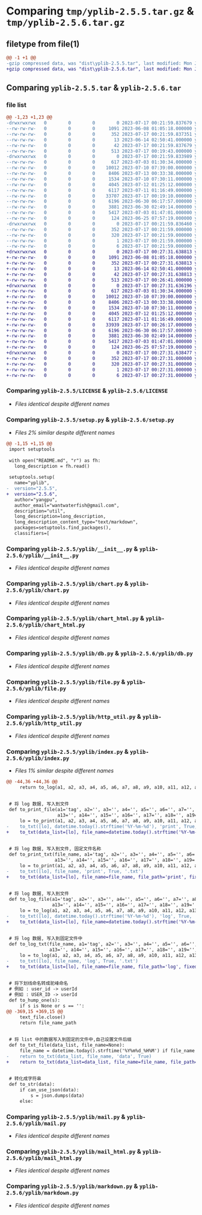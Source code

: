 # Comparing `tmp/yplib-2.5.5.tar.gz` & `tmp/yplib-2.5.6.tar.gz`

## filetype from file(1)

```diff
@@ -1 +1 @@
-gzip compressed data, was "dist\yplib-2.5.5.tar", last modified: Mon Jul 17 00:21:59 2023, max compression
+gzip compressed data, was "dist\yplib-2.5.6.tar", last modified: Mon Jul 17 00:27:31 2023, max compression
```

## Comparing `yplib-2.5.5.tar` & `yplib-2.5.6.tar`

### file list

```diff
@@ -1,23 +1,23 @@
-drwxrwxrwx   0        0        0        0 2023-07-17 00:21:59.837679 yplib-2.5.5/
--rw-rw-rw-   0        0        0     1091 2023-06-08 01:05:18.000000 yplib-2.5.5/LICENSE
--rw-rw-rw-   0        0        0      352 2023-07-17 00:21:59.837351 yplib-2.5.5/PKG-INFO
--rw-rw-rw-   0        0        0       13 2023-06-14 02:50:41.000000 yplib-2.5.5/README.md
--rw-rw-rw-   0        0        0       42 2023-07-17 00:21:59.837679 yplib-2.5.5/setup.cfg
--rw-rw-rw-   0        0        0      513 2023-07-17 00:19:43.000000 yplib-2.5.5/setup.py
-drwxrwxrwx   0        0        0        0 2023-07-17 00:21:59.833989 yplib-2.5.5/yplib/
--rw-rw-rw-   0        0        0      617 2023-07-03 01:30:34.000000 yplib-2.5.5/yplib/__init__.py
--rw-rw-rw-   0        0        0    10012 2023-07-10 07:39:00.000000 yplib-2.5.5/yplib/chart.py
--rw-rw-rw-   0        0        0     8406 2023-07-13 00:33:38.000000 yplib-2.5.5/yplib/chart_html.py
--rw-rw-rw-   0        0        0     1534 2023-07-10 07:30:11.000000 yplib-2.5.5/yplib/db.py
--rw-rw-rw-   0        0        0     4045 2023-07-12 01:25:12.000000 yplib-2.5.5/yplib/file.py
--rw-rw-rw-   0        0        0     6117 2023-07-11 01:16:49.000000 yplib-2.5.5/yplib/http_util.py
--rw-rw-rw-   0        0        0    33707 2023-07-17 00:19:10.000000 yplib-2.5.5/yplib/index.py
--rw-rw-rw-   0        0        0     6196 2023-06-30 06:17:57.000000 yplib-2.5.5/yplib/mail.py
--rw-rw-rw-   0        0        0     3881 2023-06-30 02:49:14.000000 yplib-2.5.5/yplib/mail_html.py
--rw-rw-rw-   0        0        0     5417 2023-07-03 01:47:01.000000 yplib-2.5.5/yplib/markdown.py
--rw-rw-rw-   0        0        0      124 2023-06-25 07:57:19.000000 yplib-2.5.5/yplib/temp.py
-drwxrwxrwx   0        0        0        0 2023-07-17 00:21:59.836460 yplib-2.5.5/yplib.egg-info/
--rw-rw-rw-   0        0        0      352 2023-07-17 00:21:59.000000 yplib-2.5.5/yplib.egg-info/PKG-INFO
--rw-rw-rw-   0        0        0      320 2023-07-17 00:21:59.000000 yplib-2.5.5/yplib.egg-info/SOURCES.txt
--rw-rw-rw-   0        0        0        1 2023-07-17 00:21:59.000000 yplib-2.5.5/yplib.egg-info/dependency_links.txt
--rw-rw-rw-   0        0        0        6 2023-07-17 00:21:59.000000 yplib-2.5.5/yplib.egg-info/top_level.txt
+drwxrwxrwx   0        0        0        0 2023-07-17 00:27:31.638813 yplib-2.5.6/
+-rw-rw-rw-   0        0        0     1091 2023-06-08 01:05:18.000000 yplib-2.5.6/LICENSE
+-rw-rw-rw-   0        0        0      352 2023-07-17 00:27:31.638813 yplib-2.5.6/PKG-INFO
+-rw-rw-rw-   0        0        0       13 2023-06-14 02:50:41.000000 yplib-2.5.6/README.md
+-rw-rw-rw-   0        0        0       42 2023-07-17 00:27:31.638813 yplib-2.5.6/setup.cfg
+-rw-rw-rw-   0        0        0      513 2023-07-17 00:26:41.000000 yplib-2.5.6/setup.py
+drwxrwxrwx   0        0        0        0 2023-07-17 00:27:31.636196 yplib-2.5.6/yplib/
+-rw-rw-rw-   0        0        0      617 2023-07-03 01:30:34.000000 yplib-2.5.6/yplib/__init__.py
+-rw-rw-rw-   0        0        0    10012 2023-07-10 07:39:00.000000 yplib-2.5.6/yplib/chart.py
+-rw-rw-rw-   0        0        0     8406 2023-07-13 00:33:38.000000 yplib-2.5.6/yplib/chart_html.py
+-rw-rw-rw-   0        0        0     1534 2023-07-10 07:30:11.000000 yplib-2.5.6/yplib/db.py
+-rw-rw-rw-   0        0        0     4045 2023-07-12 01:25:12.000000 yplib-2.5.6/yplib/file.py
+-rw-rw-rw-   0        0        0     6117 2023-07-11 01:16:49.000000 yplib-2.5.6/yplib/http_util.py
+-rw-rw-rw-   0        0        0    33939 2023-07-17 00:26:17.000000 yplib-2.5.6/yplib/index.py
+-rw-rw-rw-   0        0        0     6196 2023-06-30 06:17:57.000000 yplib-2.5.6/yplib/mail.py
+-rw-rw-rw-   0        0        0     3881 2023-06-30 02:49:14.000000 yplib-2.5.6/yplib/mail_html.py
+-rw-rw-rw-   0        0        0     5417 2023-07-03 01:47:01.000000 yplib-2.5.6/yplib/markdown.py
+-rw-rw-rw-   0        0        0      124 2023-06-25 07:57:19.000000 yplib-2.5.6/yplib/temp.py
+drwxrwxrwx   0        0        0        0 2023-07-17 00:27:31.638477 yplib-2.5.6/yplib.egg-info/
+-rw-rw-rw-   0        0        0      352 2023-07-17 00:27:31.000000 yplib-2.5.6/yplib.egg-info/PKG-INFO
+-rw-rw-rw-   0        0        0      320 2023-07-17 00:27:31.000000 yplib-2.5.6/yplib.egg-info/SOURCES.txt
+-rw-rw-rw-   0        0        0        1 2023-07-17 00:27:31.000000 yplib-2.5.6/yplib.egg-info/dependency_links.txt
+-rw-rw-rw-   0        0        0        6 2023-07-17 00:27:31.000000 yplib-2.5.6/yplib.egg-info/top_level.txt
```

### Comparing `yplib-2.5.5/LICENSE` & `yplib-2.5.6/LICENSE`

 * *Files identical despite different names*

### Comparing `yplib-2.5.5/setup.py` & `yplib-2.5.6/setup.py`

 * *Files 2% similar despite different names*

```diff
@@ -1,15 +1,15 @@
 import setuptools
 
 with open("README.md", "r") as fh:
   long_description = fh.read()
 
 setuptools.setup(
   name="yplib",
-  version="2.5.5",
+  version="2.5.6",
   author="yangpu",
   author_email="wantwaterfish@gmail.com",
   description="util",
   long_description=long_description,
   long_description_content_type="text/markdown",
   packages=setuptools.find_packages(),
   classifiers=[
```

### Comparing `yplib-2.5.5/yplib/__init__.py` & `yplib-2.5.6/yplib/__init__.py`

 * *Files identical despite different names*

### Comparing `yplib-2.5.5/yplib/chart.py` & `yplib-2.5.6/yplib/chart.py`

 * *Files identical despite different names*

### Comparing `yplib-2.5.5/yplib/chart_html.py` & `yplib-2.5.6/yplib/chart_html.py`

 * *Files identical despite different names*

### Comparing `yplib-2.5.5/yplib/db.py` & `yplib-2.5.6/yplib/db.py`

 * *Files identical despite different names*

### Comparing `yplib-2.5.5/yplib/file.py` & `yplib-2.5.6/yplib/file.py`

 * *Files identical despite different names*

### Comparing `yplib-2.5.5/yplib/http_util.py` & `yplib-2.5.6/yplib/http_util.py`

 * *Files identical despite different names*

### Comparing `yplib-2.5.5/yplib/index.py` & `yplib-2.5.6/yplib/index.py`

 * *Files 1% similar despite different names*

```diff
@@ -44,36 +44,36 @@
     return to_log(a1, a2, a3, a4, a5, a6, a7, a8, a9, a10, a11, a12, a13, a14, a15, a16, a17, a18, a19, a20, time_prefix=False)
 
 
 # 将 log 数据, 写入到文件
 def to_print_file(a1='tag', a2='', a3='', a4='', a5='', a6='', a7='', a8='', a9='', a10='', a11='', a12='',
                   a13='', a14='', a15='', a16='', a17='', a18='', a19='', a20=''):
     lo = to_print(a1, a2, a3, a4, a5, a6, a7, a8, a9, a10, a11, a12, a13, a14, a15, a16, a17, a18, a19, a20)
-    to_txt([lo], datetime.today().strftime('%Y-%m-%d'), 'print', True, '.txt')
+    to_txt(data_list=[lo], file_name=datetime.today().strftime('%Y-%m-%d'), file_path='print', fixed_name=True, suffix='.txt')
 
 
 # 将 log 数据, 写入到文件, 固定文件名称
 def to_print_txt(file_name, a1='tag', a2='', a3='', a4='', a5='', a6='', a7='', a8='', a9='', a10='', a11='', a12='',
                  a13='', a14='', a15='', a16='', a17='', a18='', a19='', a20=''):
     lo = to_print(a1, a2, a3, a4, a5, a6, a7, a8, a9, a10, a11, a12, a13, a14, a15, a16, a17, a18, a19, a20)
-    to_txt([lo], file_name, 'print', True, '.txt')
+    to_txt(data_list=[lo], file_name=file_name, file_path='print', fixed_name=True, suffix='.txt')
 
 
 # 将 log 数据, 写入到文件
 def to_log_file(a1='tag', a2='', a3='', a4='', a5='', a6='', a7='', a8='', a9='', a10='', a11='', a12='',
                 a13='', a14='', a15='', a16='', a17='', a18='', a19='', a20='', time_prefix=True):
     lo = to_log(a1, a2, a3, a4, a5, a6, a7, a8, a9, a10, a11, a12, a13, a14, a15, a16, a17, a18, a19, a20, time_prefix=time_prefix)
-    to_txt([lo], datetime.today().strftime('%Y-%m-%d'), 'log', True, '.log')
+    to_txt(data_list=[lo], file_name=datetime.today().strftime('%Y-%m-%d'), file_path='log', fixed_name=True, suffix='.log')
 
 
 # 将 log 数据, 写入到固定文件中
 def to_log_txt(file_name, a1='tag', a2='', a3='', a4='', a5='', a6='', a7='', a8='', a9='', a10='', a11='', a12='',
                a13='', a14='', a15='', a16='', a17='', a18='', a19='', a20='', time_prefix=True):
     lo = to_log(a1, a2, a3, a4, a5, a6, a7, a8, a9, a10, a11, a12, a13, a14, a15, a16, a17, a18, a19, a20, time_prefix=time_prefix)
-    to_txt([lo], file_name, 'log', True, '.txt')
+    to_txt(data_list=[lo], file_name=file_name, file_path='log', fixed_name=True, suffix='.txt')
 
 
 # 将下划线命名转成驼峰命名
 # 例如 : user_id -> userId
 # 例如 : USER_ID -> userId
 def to_hump_one(s):
     if s is None or s == '':
@@ -369,15 +369,15 @@
     text_file.close()
     return file_name_path
 
 
 # 将 list 中的数据写入到固定的文件中,自己设置文件后缀
 def to_txt_file(data_list, file_name=None):
     file_name = datetime.today().strftime('%Y%m%d_%H%M') if file_name is None else file_name
-    return to_txt(data_list, file_name, 'data', True)
+    return to_txt(data_list=data_list, file_name=file_name, file_path='txt', fixed_name=True)
 
 
 # 转化成字符串
 def to_str(data):
     if can_use_json(data):
         s = json.dumps(data)
     else:
```

### Comparing `yplib-2.5.5/yplib/mail.py` & `yplib-2.5.6/yplib/mail.py`

 * *Files identical despite different names*

### Comparing `yplib-2.5.5/yplib/mail_html.py` & `yplib-2.5.6/yplib/mail_html.py`

 * *Files identical despite different names*

### Comparing `yplib-2.5.5/yplib/markdown.py` & `yplib-2.5.6/yplib/markdown.py`

 * *Files identical despite different names*


